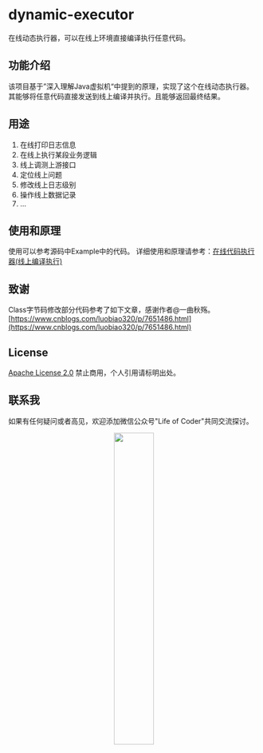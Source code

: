 # dynamic-executor
在线动态执行器，可以在线上环境直接编译执行任意代码。
## 功能介绍
该项目基于”深入理解Java虚拟机“中提到的原理，实现了这个在线动态执行器。其能够将任意代码直接发送到线上编译并执行。且能够返回最终结果。

## 用途
1.	在线打印日志信息
2.	在线上执行某段业务逻辑
3.	线上调测上游接口
4.	定位线上问题
5.	修改线上日志级别
6.	操作线上数据记录
7.	...

## 使用和原理
使用可以参考源码中Example中的代码。
详细使用和原理请参考：[在线代码执行器(线上编译执行)](https://blog.csdn.net/hilaryfrank/article/details/103300271)

## 致谢
Class字节码修改部分代码参考了如下文章，感谢作者@一曲秋殇。
[https://www.cnblogs.com/luobiao320/p/7651486.html](https://www.cnblogs.com/luobiao320/p/7651486.html)
## License
[Apache License 2.0](https://github.com/lifeofcoder/dynamic-executor/blob/master/LICENSE)
禁止商用，个人引用请标明出处。

## 联系我
如果有任何疑问或者高见，欢迎添加微信公众号"Life of Coder"共同交流探讨。

<p align="center"><img width="40%" src="https://img-blog.csdnimg.cn/20191128202145538.jpg?x-oss-process=image/watermark,type_ZmFuZ3poZW5naGVpdGk,shadow_10,text_aHR0cHM6Ly9ibG9nLmNzZG4ubmV0L2hpbGFyeWZyYW5r,size_16,color_FFFFFF,t_70" /></p>
